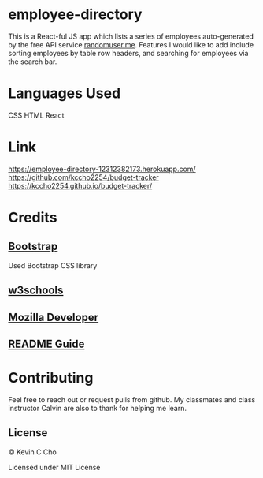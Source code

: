 # employee-directory

This is a React-ful JS app which lists a series of employees auto-generated by the free API service [randomuser.me](https://www.randomuser.me). Features I would like to add include sorting employees by table row headers, and searching for employees via the search bar.
# Languages Used
CSS
HTML
React
# Link
https://employee-directory-12312382173.herokuapp.com/
https://github.com/kccho2254/budget-tracker
https://kccho2254.github.io/budget-tracker/
# Credits

## [Bootstrap](https://getbootstrap.com/docs)

Used Bootstrap CSS library

## [w3schools](https://www.w3schools.com/html/html_forms.asp)

## [Mozilla Developer](https://developer.mozilla.org/en-US/)

## [README Guide](https://github.com/adam-p/markdown-here/wiki/Markdown-Cheatsheet#lines)

# Contributing
Feel free to reach out or request pulls from github. My classmates and class instructor Calvin are also to thank for helping me learn.

## License
© Kevin C Cho

Licensed under MIT License
